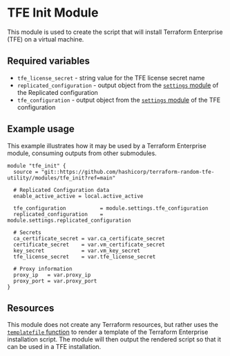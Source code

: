 # TFE Init Module

This module is used to create the script that will install Terraform Enterprise (TFE) on a virtual machine.

## Required variables

* `tfe_license_secret` - string value for the TFE license secret name
* `replicated_configuration` - output object from the [`settings` module](../settings) of the Replicated configuration
* `tfe_configuration` - output object from the [`settings` module](../settings) of the TFE configuration

## Example usage

This example illustrates how it may be used by a Terraform Enterprise module, consuming outputs from other submodules.

```hcl
module "tfe_init" {
  source = "git::https://github.com/hashicorp/terraform-random-tfe-utility//modules/tfe_init?ref=main"

  # Replicated Configuration data
  enable_active_active = local.active_active

  tfe_configuration           = module.settings.tfe_configuration
  replicated_configuration    = module.settings.replicated_configuration

  # Secrets
  ca_certificate_secret = var.ca_certificate_secret
  certificate_secret    = var.vm_certificate_secret
  key_secret            = var.vm_key_secret
  tfe_license_secret    = var.tfe_license_secret

  # Proxy information
  proxy_ip   = var.proxy_ip
  proxy_port = var.proxy_port
}
```

## Resources

This module does not create any Terraform resources, but rather uses the [`templatefile` function](https://www.terraform.io/language/functions/templatefile)
to render a template of the Terraform Enterprise installation script. The module will then output the
rendered script so that it can be used in a TFE installation.
